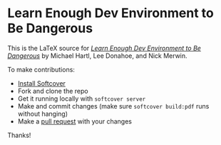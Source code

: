 # Learn Enough Dev Environment to Be Dangerous

This is the LaTeX source for [*Learn Enough Dev Environment to Be Dangerous*](https://www.learnenough.com/dev-environment-tutorial) by Michael Hartl, Lee Donahoe, and Nick Merwin.

To make contributions:

* [Install Softcover](https://manual.softcover.io/book)
* Fork and clone the repo
* Get it running locally with `softcover server`
* Make and commit changes (make sure `softcover build:pdf` runs without hanging)
* Make a [pull request](https://help.github.com/articles/about-pull-requests/) with your changes

Thanks!
